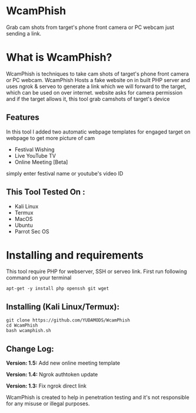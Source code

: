# WcamPhish
Grab cam shots from target's phone front camera or PC webcam just sending a link.
# What is WcamPhish?
<p>WcamPhish is techniques to take cam shots of target's phone front camera or PC webcam. WcamPhish Hosts a fake website on in built PHP server and uses ngrok & serveo to generate a link which we will forward to the target, which can be used on over internet. website asks for camera permission and if the target allows it, this tool grab camshots of target's device</p>

## Features
<p>In this tool I added two automatic webpage templates for engaged target on webpage to get more picture of cam</p>
<ul>
  <li>Festival Wishing</li>
  <li>Live YouTube TV</li>
   <li>Online Meeting [Beta]</li>
</ul>
<p>simply enter festival name or youtube's video ID</p>

## This Tool Tested On :
<ul>
  <li>Kali Linux</li>
  <li>Termux</li>
  <li>MacOS</li>
  <li>Ubuntu</li>
  <li>Parrot Sec OS</li>
</ul>

# Installing and requirements
<p>This tool require PHP for webserver, SSH or serveo link. First run following command on your terminal</p>

```
apt-get -y install php openssh git wget
```

## Installing (Kali Linux/Termux):

```
git clone https://github.com/YUDAMODS/WcamPhish
cd WcamPhish
bash wcamphish.sh
```

## Change Log:

<p><b>Version: 1.5:</b> Add new online meeting template</p>
<p><b>Version: 1.4:</b> Ngrok authtoken update</p>
<p><b>Version: 1.3:</b> Fix ngrok direct link</p>
<!-- 
### Video Demo
[![CamPhish Update demo](https://img.youtube.com/vi/i7tvDJx3-yw/0.jpg)](https://www.youtube.com/watch?v=i7tvDJx3-yw) -->
<!-- #### For More Video subcribe <a href="http://youtube.com/techchipnet">TechChip YouTube Channel</a> -->
<p>WcamPhish is created to help in penetration testing and it's not responsible for any misuse or illegal purposes.</p>
<!-- <p>CamPhish is inspired by https://github.com/thelinuxchoice/ Big thanks to @thelinuxchoice</p> -->
